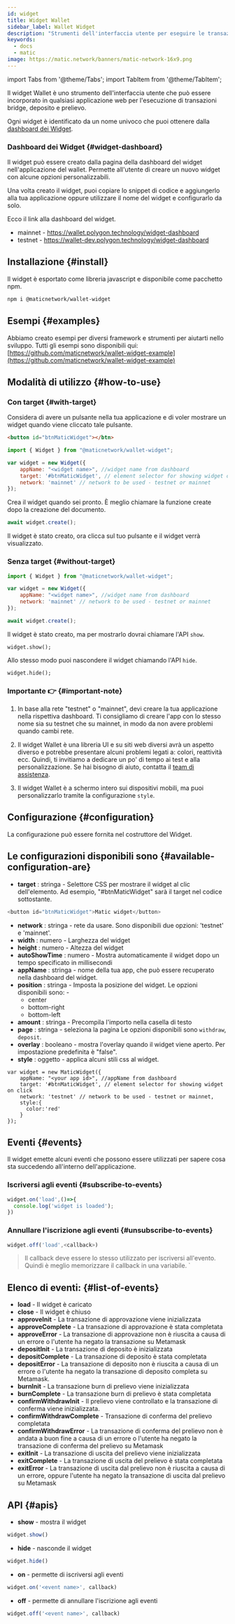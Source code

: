 ```yaml
---
id: widget
title: Widget Wallet
sidebar_label: Wallet Widget
description: "Strumenti dell'interfaccia utente per eseguire le transazioni bridge."
keywords:
  - docs
  - matic
image: https://matic.network/banners/matic-network-16x9.png
---
```

import Tabs from '@theme/Tabs';
import TabItem from '@theme/TabItem';

Il widget Wallet è uno strumento dell'interfaccia utente che può essere incorporato in qualsiasi applicazione web per l'esecuzione di transazioni bridge, deposito e prelievo.

Ogni widget è identificato da un nome univoco che puoi ottenere dalla [dashboard dei Widget](https://wallet.polygon.technology/widget-dashboard).

### Dashboard dei Widget {#widget-dashboard}

Il widget può essere creato dalla pagina della dashboard del widget nell'applicazione del wallet. Permette all'utente di creare un nuovo widget con alcune opzioni personalizzabili.

Una volta creato il widget, puoi copiare lo snippet di codice e aggiungerlo alla tua applicazione oppure utilizzare il nome del widget e configurarlo da solo.

Ecco il link alla dashboard del widget.

* mainnet - https://wallet.polygon.technology/widget-dashboard
* testnet - https://wallet-dev.polygon.technology/widget-dashboard

## Installazione {#install}

Il widget è esportato come libreria javascript e disponibile come pacchetto npm.

```bash
npm i @maticnetwork/wallet-widget
```

## Esempi {#examples}

Abbiamo creato esempi per diversi framework e strumenti per aiutarti nello sviluppo. Tutti gli esempi sono disponibili qui: [https://github.com/maticnetwork/wallet-widget-example](https://github.com/maticnetwork/wallet-widget-example)

## Modalità di utilizzo {#how-to-use}
### Con target {#with-target}

Considera di avere un pulsante nella tua applicazione e di voler mostrare un widget quando viene cliccato tale pulsante.

```html
<button id="btnMaticWidget"></btn>
```

```javascript
import { Widget } from "@maticnetwork/wallet-widget";

var widget = new Widget({
    appName: "<widget name>", //widget name from dashboard
    target: '#btnMaticWidget', // element selector for showing widget on click
    network: 'mainnet' // network to be used - testnet or mainnet
});
```

Crea il widget quando sei pronto. È meglio chiamare la funzione create dopo la creazione del documento.

```javascript
await widget.create();
```
Il widget è stato creato, ora clicca sul tuo pulsante e il widget verrà visualizzato.

### Senza target {#without-target}

```javascript
import { Widget } from "@maticnetwork/wallet-widget";

var widget = new Widget({
    appName: "<widget name>", //widget name from dashboard
    network: 'mainnet' // network to be used - testnet or mainnet
});

await widget.create();
```

Il widget è stato creato, ma per mostrarlo dovrai chiamare l'API `show`.

```
widget.show();
```

Allo stesso modo puoi nascondere il widget chiamando l'API `hide`.

```
widget.hide();
```

### Importante 👉 {#important-note}

1. In base alla rete "testnet" o "mainnet", devi creare la tua applicazione nella rispettiva dashboard. Ti consigliamo di creare l'app con lo stesso nome sia su testnet che su mainnet, in modo da non avere problemi quando cambi rete.

2. Il widget Wallet è una libreria UI e su siti web diversi avrà un aspetto diverso e potrebbe presentare alcuni problemi legati a: colori, reattività ecc. Quindi, ti invitiamo a dedicare un po' di tempo ai test e alla personalizzazione. Se hai bisogno di aiuto, contatta il [team di assistenza](https://support.polygon.technology/).

3. Il widget Wallet è a schermo intero sui dispositivi mobili, ma puoi personalizzarlo tramite la configurazione `style`.

## Configurazione {#configuration}

La configurazione può essere fornita nel costruttore del Widget.

## Le configurazioni disponibili sono {#available-configuration-are}

- **target** : stringa - Selettore CSS per mostrare il widget al clic dell'elemento. Ad esempio, "#btnMaticWidget" sarà il target nel codice sottostante.

```javascript
<button id="btnMaticWidget">Matic widget</button>
```

- **network** : stringa - rete da usare. Sono disponibili due opzioni: 'testnet' e 'mainnet'.
- **width** : numero - Larghezza del widget
- **height** : numero - Altezza del widget
- **autoShowTime** : numero - Mostra automaticamente il widget dopo un tempo specificato in millisecondi
- **appName** : stringa - nome della tua app, che può essere recuperato nella dashboard del widget.
- **position** : stringa - Imposta la posizione del widget. Le opzioni disponibili sono: -
    - center
    - bottom-right
    - bottom-left
- **amount** : stringa - Precompila l'importo nella casella di testo
- **page** : stringa - seleziona la pagina Le opzioni disponibili sono `withdraw`, `deposit`.
- **overlay** : booleano - mostra l'overlay quando il widget viene aperto. Per impostazione predefinita è "false".
- **style** : oggetto - applica alcuni stili css al widget.

```
var widget = new MaticWidget({
    appName: "<your app id>", //appName from dashboard
    target: '#btnMaticWidget', // element selector for showing widget on click
    network: 'testnet' // network to be used - testnet or mainnet,
    style:{
      color:'red'
    }
});
```

## Eventi {#events}

Il widget emette alcuni eventi che possono essere utilizzati per sapere cosa sta succedendo all'interno dell'applicazione.

### Iscriversi agli eventi {#subscribe-to-events}

```javascript
widget.on('load',()=>{
  console.log('widget is loaded');
})
```

### Annullare l'iscrizione agli eventi {#unsubscribe-to-events}

```javascript
widget.off('load',<callback>)
```

> Il callback deve essere lo stesso utilizzato per iscriversi all'evento. Quindi è meglio memorizzare il callback in una variabile. `

## Elenco di eventi: {#list-of-events}

- **load** - Il widget è caricato
- **close** - Il widget è chiuso
- **approveInit** - La transazione di approvazione viene inizializzata
- **approveComplete** - La transazione di approvazione è stata completata
- **approveError** - La transazione di approvazione non è riuscita a causa di un errore o l'utente ha negato la transazione su Metamask
- **depositInit** - La transazione di deposito è inizializzata
- **depositComplete** - La transazione di deposito è stata completata
- **depositError** - La transazione di deposito non è riuscita a causa di un errore o l'utente ha negato la transazione di deposito completa su Metamask.
- **burnInit** - La transazione burn di prelievo viene inizializzata
- **burnComplete** - La transazione burn di prelievo è stata completata
- **confirmWithdrawInit** - Il prelievo viene controllato e la transazione di conferma viene inizializzata.
- **confirmWithdrawComplete** - Transazione di conferma del prelievo completata
- **confirmWithdrawError** - La transazione di conferma del prelievo non è andata a buon fine a causa di un errore o l'utente ha negato la transazione di conferma del prelievo su Metamask
- **exitInit** - La transazione di uscita del prelievo viene inizializzata
- **exitComplete** - La transazione di uscita del prelievo è stata completata
- **exitError** - La transazione di uscita dal prelievo non è riuscita a causa di un errore, oppure l'utente ha negato la transazione di uscita dal prelievo su Metamask

## API {#apis}

- **show** -
mostra il widget

```javascript
widget.show()
```

- **hide** -
nasconde il widget

```javascript
widget.hide()
```

- **on** -
permette di iscriversi agli eventi

```javascript
widget.on('<event name>', callback)
```

- **off** -
permette di annullare l'iscrizione agli eventi

```javascript
widget.off('<event name>', callback)
```

